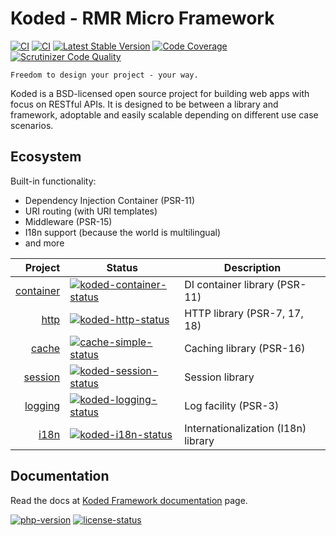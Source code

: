 Koded - RMR Micro Framework
===========================

[![CI](https://github.com/kodeart/koded/actions/workflows/ci.yml/badge.svg)](https://github.com/kodeart/koded/actions/workflows/ci.yml)
[![CI](https://github.com/kodeart/koded/actions/workflows/docs.yml/badge.svg)](https://github.com/kodeart/koded/actions/workflows/docs.yml)
[![Latest Stable Version](https://img.shields.io/packagist/v/koded/framework.svg)](https://packagist.org/packages/koded/framework)
[![Code Coverage](https://scrutinizer-ci.com/g/kodeart/koded/badges/coverage.png?b=master)](https://scrutinizer-ci.com/g/kodeart/koded/?branch=master)
[![Scrutinizer Code Quality](https://scrutinizer-ci.com/g/kodeart/koded/badges/quality-score.png?b=master)](https://scrutinizer-ci.com/g/kodeart/koded/?branch=master)


    Freedom to design your project - your way.

Koded is a BSD-licensed open source project for building web apps with focus on RESTful APIs.
It is designed to be between a library and framework, adoptable and easily scalable
depending on different use case scenarios.


Ecosystem
---------

Built-in functionality:

- Dependency Injection Container (PSR-11)
- URI routing (with URI templates)
- Middleware (PSR-15)
- I18n support (because the world is multilingual)
- and more

| Project                      | Status | Description
|-----------------------------:|--------|---------------------------------------------|
| [container][koded-container] | [![koded-container-status]][koded-container-package] | DI container library (PSR-11)
| [http][koded-http]           | [![koded-http-status]][koded-http-package]           | HTTP library (PSR-7, 17, 18)
| [cache][cache-simple]        | [![cache-simple-status]][cache-simple-package]       | Caching library (PSR-16)
| [session][koded-session]     | [![koded-session-status]][koded-session-package]     | Session library
| [logging][koded-logging]     | [![koded-logging-status]][koded-logging-package]     | Log facility (PSR-3)
| [i18n][koded-i18n]           | [![koded-i18n-status]][koded-i18n-package]           | Internationalization (I18n) library


Documentation
-------------

Read the docs at [Koded Framework documentation][docs] page.

[![php-version]][php-link] [![license-status]][license-link]

[docs]: https://kodeart.github.io/koded

[php-version]: https://img.shields.io/badge/php-%3E%3D%208.0-8892BF.svg
[php-link]: https://php.net/
[license-status]: https://img.shields.io/badge/License-BSD%203--Clause-blue.svg
[license-link]: https://github.com/kodeart/koded/blob/master/LICENSE

[koded-container]: https://github.com/kodedphp/container
[koded-container-status]: https://img.shields.io/packagist/v/koded/container.svg
[koded-container-package]: https://packagist.org/packages/koded/container

[koded-http]: https://github.com/kodedphp/http
[koded-http-status]: https://img.shields.io/packagist/v/koded/http.svg
[koded-http-package]: https://packagist.org/packages/koded/http

[cache-simple]: https://github.com/kodedphp/cache-simple
[cache-simple-status]: https://img.shields.io/packagist/v/koded/cache-simple.svg
[cache-simple-package]: https://packagist.org/packages/koded/simple-cache

[koded-session]: https://github.com/kodedphp/session
[koded-session-status]: https://img.shields.io/packagist/v/koded/session.svg
[koded-session-package]: https://packagist.org/packages/koded/session

[koded-logging]: https://github.com/kodedphp/logging
[koded-logging-status]: https://img.shields.io/packagist/v/koded/logging.svg
[koded-logging-package]: https://packagist.org/packages/koded/logging

[koded-i18n]: https://github.com/kodedphp/i18n
[koded-i18n-status]: https://img.shields.io/packagist/v/koded/i18n.svg
[koded-i18n-package]: https://packagist.org/packages/koded/i18n

